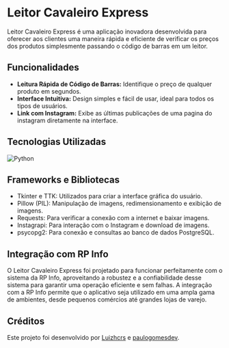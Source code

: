 # Leitor Cavaleiro Express

Leitor Cavaleiro Express é uma aplicação inovadora desenvolvida para oferecer aos clientes uma maneira rápida e eficiente de verificar os preços dos produtos simplesmente passando o código de barras em um leitor.

## Funcionalidades
- **Leitura Rápida de Código de Barras:** Identifique o preço de qualquer produto em segundos.
- **Interface Intuitiva:** Design simples e fácil de usar, ideal para todos os tipos de usuários.
- **Link com Instagram:** Exibe as últimas publicações de uma pagina do instagram diretamente na interface.

## Tecnologias Utilizadas
![Python](https://img.shields.io/badge/python-3670A0?style=for-the-badge&logo=python&logoColor=ffdd54)

## Frameworks e Bibliotecas
- Tkinter e TTK: Utilizados para criar a interface gráfica do usuário.
- Pillow (PIL): Manipulação de imagens, redimensionamento e exibição de imagens.
- Requests: Para verificar a conexão com a internet e baixar imagens.
- Instagrapi: Para interação com o Instagram e download de imagens.
- psycopg2: Para conexão e consultas ao banco de dados PostgreSQL.

## Integração com RP Info

O Leitor Cavaleiro Express foi projetado para funcionar perfeitamente com o sistema da RP Info, aproveitando a robustez e a confiabilidade desse sistema para garantir uma operação eficiente e sem falhas. A integração com a RP Info permite que o aplicativo seja utilizado em uma ampla gama de ambientes, desde pequenos comércios até grandes lojas de varejo.

## Créditos

Este projeto foi desenvolvido por [Luizhcrs](https://github.com/Luizhcrs) e [paulogomesdev](https://github.com/paulogomesdev). 
